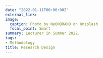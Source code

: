 ```yaml
---
date: "2022-01-11T00:00:00Z"
external_link: 
image:
  caption: Photo by NeONBRAND on Unsplash
  focal_point: Smart
summary: Lecturer in Summer 2022.
tags:
- Methodology
title: Research Design
---
```

